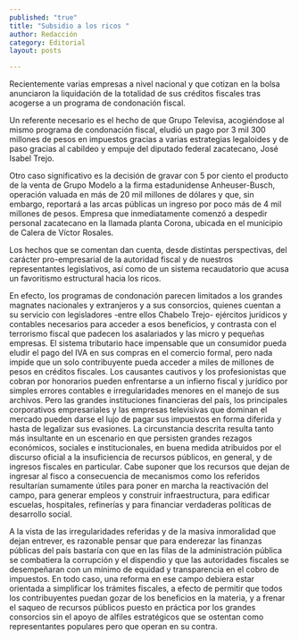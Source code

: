 ```yaml
---
published: "true"
title: "Subsidio a los ricos "
author: Redacción
category: Editorial
layout: posts

---
```


Recientemente varias empresas a nivel nacional y que cotizan en la bolsa anunciaron la liquidación de la totalidad de sus créditos fiscales tras acogerse a un programa de condonación fiscal.

Un referente necesario es el hecho de que Grupo Televisa, acogiéndose al mismo programa de condonación fiscal, eludió un pago por 3 mil 300 millones de pesos en impuestos gracias a varias estrategias legaloides y de paso gracias al cabildeo y empuje del diputado federal zacatecano, José Isabel Trejo. 

Otro caso significativo es la decisión de gravar con 5 por ciento el producto de la venta de Grupo Modelo a la firma estadunidense Anheuser-Busch, operación valuada en más de 20 mil millones de dólares y que, sin embargo, reportará a las arcas públicas un ingreso por poco más de 4 mil millones de pesos. Empresa que inmediatamente comenzó a despedir personal zacatecano en la llamada planta Corona, ubicada en el municipio de Calera de Víctor Rosales.

Los hechos que se comentan dan cuenta, desde distintas perspectivas, del carácter pro-empresarial de la autoridad fiscal y de nuestros representantes legislativos, así como de un sistema recaudatorio que acusa un favoritismo estructural hacia los ricos.

En efecto, los programas de condonación parecen limitados a los grandes magnates nacionales y extranjeros y a sus consorcios, quienes cuentan a su servicio con legisladores -entre ellos Chabelo Trejo- ejércitos jurídicos y contables necesarios para acceder a esos beneficios, y contrasta con el terrorismo fiscal que padecen los asalariados y las micro y pequeñas empresas. El sistema tributario hace impensable que un consumidor pueda eludir el pago del IVA en sus compras en el comercio formal, pero nada impide que un solo contribuyente pueda acceder a miles de millones de pesos en créditos fiscales. Los causantes cautivos y los profesionistas que cobran por honorarios pueden enfrentarse a un infierno fiscal y jurídico por simples errores contables e irregularidades menores en el manejo de sus archivos. Pero las grandes instituciones financieras del país, los principales corporativos empresariales y las empresas televisivas que dominan el mercado pueden darse el lujo de pagar sus impuestos en forma diferida y hasta de legalizar sus evasiones.
La circunstancia descrita resulta tanto más insultante en un escenario en que persisten grandes rezagos económicos, sociales e institucionales, en buena medida atribuidos por el discurso oficial a la insuficiencia de recursos públicos, en general, y de ingresos fiscales en particular. Cabe suponer que los recursos que dejan de ingresar al fisco a consecuencia de mecanismos como los referidos resultarían sumamente útiles para poner en marcha la reactivación del campo, para generar empleos y construir infraestructura, para edificar escuelas, hospitales, refinerías y para financiar verdaderas políticas de desarrollo social.

A la vista de las irregularidades referidas y de la masiva inmoralidad que dejan entrever, es razonable pensar que para enderezar las finanzas públicas del país bastaría con que en las filas de la administración pública se combatiera la corrupción y el dispendio y que las autoridades fiscales se desempeñaran con un mínimo de equidad y transparencia en el cobro de impuestos. En todo caso, una reforma en ese campo debiera estar orientada a simplificar los trámites fiscales, a efecto de permitir que todos los contribuyentes puedan gozar de los beneficios en la materia, y a frenar el saqueo de recursos públicos puesto en práctica por los grandes consorcios sin el apoyo de alfiles estratégicos que se ostentan como representantes populares pero que operan en su contra.
